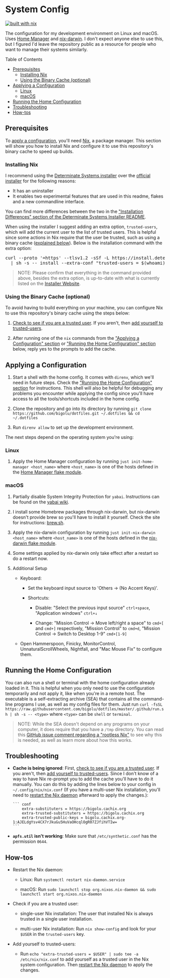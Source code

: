 # System Config

[![built with nix][built-with-nix-badge]][built-with-nix-site]

The configuration for my development environment on Linux and macOS. Uses
[Home Manager][home-manager] and [nix-darwin][nix-darwin]. I don't expect anyone else to use this,
but I figured I'd leave the repository public as a resource for people who want to manage
their systems similarly.

Table of Contents

<!--
  DO NOT EDIT THE TABLE OF CONTENTS MANUALLY.
  It gets generated by markdown-toc:
  https://github.com/jonschlinkert/markdown-toc
  To regenerate, run `just codegen-readme`. Though the pre-commit hook will
  automatically run this for you.
-->

<!-- toc -->

- [Prerequisites](#prerequisites)
  - [Installing Nix](#installing-nix)
  - [Using the Binary Cache (optional)](#using-the-binary-cache-optional)
- [Applying a Configuration](#applying-a-configuration)
  - [Linux](#linux)
  - [macOS](#macos)
- [Running the Home Configuration](#running-the-home-configuration)
- [Troubleshooting](#troubleshooting)
- [How-tos](#how-tos)

<!-- tocstop -->

## Prerequisites

To [apply a configuration](#applying-a-configuration), you'll need
[Nix][nix], a package manager. This section will show you how to install Nix and configure it to use this
repository's binary cache to speed up builds.

### Installing Nix

I recommend using the [Determinate Systems installer][determinate-systems-installer] over the
[official installer][official-installer] for the following reasons:

- It has an uninstaller
- It enables two experimental features that are used in this readme, flakes and a new commandline interface.

You can find more differences between the two in the
["Installation Differences" section of the Determinate Systems Installer README][determinate-systems-installer-differences].

When using the installer I suggest adding an extra option, `trusted-users`, which will add the current user to the list
of trusted users. This is helpful since some actions in Nix require that the user be trusted, such as using a
binary cache ([explained below](#using-the-binary-cache-optional)). Below is the installation command with the
extra option:

<pre>
curl --proto '=https' --tlsv1.2 -sSf -L https://install.determinate.systems/nix \
  | sh -s -- install --extra-conf "trusted-users = $(whoami)"
</pre>

> NOTE: Please confirm that everything in the command provided above, besides the extra option, is up-to-date with
> what is currently listed on the [Installer Website][determinate-systems-installer].

<!-- Adding this since the link generated by markdown-toc doesn't match what GitHub generated -->

<span id="using-the-binary-cache-optional"></span>

### Using the Binary Cache (optional)

To avoid having to build everything on your machine, you can configure Nix to use this repository's binary cache using
the steps below:

1. [Check to see if you are a trusted user](#check-trust). If you aren't, then
   [add yourself to trusted-users](#add-trust).

2. After running one of the `nix` commands from the
   ["Applying a Configuration" section](#applying-a-configuration) or
   ["Running the Home Configuration" section](#running-the-home-configuration) below, reply yes to the prompts to add
   the cache.

## Applying a Configuration

1. Start a shell with the home config. It comes with `direnv`, which we'll need in future steps.
   Check the ["Running the Home Configuration" section](#running-the-home-configuration) for
   instructions. This shell will also be helpful for debugging any problems you encounter
   while applying the config since you'll have access to all the tools/shortcuts included in the home
   config.

2. Clone the repository and go into its directory by running
   `git clone https://github.com/bigolu/dotfiles.git ~/.dotfiles && cd ~/.dotfiles`

3. Run `direnv allow` to set up the development environment.

The next steps depend on the operating system you're using:

### Linux

1. Apply the Home Manager configuration by running `just init-home-manager <host_name>`
   where `<host_name>` is one of the hosts defined in the [Home Manager flake module](flake-modules/home-manager/default.nix).

### macOS

1. Partially disable System Integrity Protection for `yabai`. Instructions can be found on the [yabai wiki][yabai-wiki].

2. I install some Homebrew packages through nix-darwin, but nix-darwin doesn't provide brew so you'll have to install
   it yourself. Check the site for instructions: [brew.sh][brew].

3. Apply the nix-darwin configuration by running `just init-nix-darwin <host_name>` where
   `<host_name>` is one of the hosts defined in the [nix-darwin flake module](flake-modules/nix-darwin/default.nix).

4. Some settings applied by nix-darwin only take effect after a restart so do a restart now.

5. Additional Setup

   - Keyboard:

     - Set the keyboard input source to 'Others → (No Accent Keys)'.

     <!--
       I can automate shortcuts when this issue gets resolved:
       https://github.com/LnL7/nix-darwin/issues/185
     -->

     - Shortcuts:

       - Disable: "Select the previous input source" `ctrl+space`, "Application windows" `ctrl+↓`

       - Change: "Mission Control → Move left/right a space" to `cmd+[` and `cmd+]` respectively, "Mission Control" to `cmd+d`, "Mission Control → Switch to Desktop 1-9" `cmd+[1-9]`

   - Open Hammerspoon, Finicky, MonitorControl, UnnaturalScrollWheels, Nightfall, and "Mac Mouse Fix" to configure them.

## Running the Home Configuration

You can also run a shell or terminal with the home configuration already loaded in it. This is helpful when you only
need to use the configuration temporarily and not apply it, like when you're in a remote host. The executable is a self-extracting archive
(SEA) that contains all the command-line programs I use, as well as my config files for them.
Just run `curl -fsSL https://raw.githubusercontent.com/bigolu/dotfiles/master/.github/run.sh | sh -s -- <type>` where `<type>` can be `shell` or `terminal`.

> NOTE: While the SEA doesn't depend on any programs on your computer, it does require that you have a `/tmp`
> directory. You can read this [GitHub issue comment regarding a "rootless Nix"][rootless-nix] to see why this is
> needed, as well as learn more about how this works.

## Troubleshooting

- **Cache is being ignored**: First, [check to see if you are a trusted user](#check-trust). If you aren't, then
  [add yourself to trusted-users](#add-trust). Since I don't know of a way to have Nix re-prompt you to add the cache
  you'll have to do it manually. You can do this by adding the lines below to your config in `~/.config/nix/nix.conf`
  (If you have a multi-user Nix installation, you'll need to [restart the Nix daemon](#restart-daemon) afterward to apply the changes.):

      ``` conf
          extra-substituters = https://bigolu.cachix.org
          extra-trusted-substituters = https://bigolu.cachix.org
          extra-trusted-public-keys = bigolu.cachix.org-1:AJELdgYsv4CX7rJkuGu5HuVaOHcqlOgR07ZJfihVTIw=
      ```

- **`apfs.util` isn't working**: Make sure that `/etc/synthetic.conf` has the permission `0644`.

## How-tos

- <span id="restart-daemon">Restart the Nix daemon</span>:

  - Linux: Run `systemctl restart nix-daemon.service`

  - macOS: Run `sudo launchctl stop org.nixos.nix-daemon && sudo launchctl start org.nixos.nix-daemon`

- <span id="check-trust">Check if you are a trusted user</span>:

  - single-user Nix installation: The user that installed Nix is always trusted in a single user installation.

  - multi-user Nix installation: Run `nix show-config` and look for your `$USER` in the `trusted-users` key.

- <span id="add-trust">Add yourself to trusted-users</span>:

  - Run `echo "extra-trusted-users = $USER" | sudo tee -a /etc/nix/nix.conf` to add yourself as a trusted user in the
    Nix system configuration. Then [restart the Nix daemon](#restart-daemon) to apply the changes.

[determinate-systems-installer]: https://github.com/DeterminateSystems/nix-installer
[determinate-systems-installer-differences]: https://github.com/DeterminateSystems/nix-installer#installation-differences
[official-installer]: https://nixos.org/download.html
[home-manager]: https://github.com/nix-community/home-manager
[nix-darwin]: https://github.com/LnL7/nix-darwin
[yabai-wiki]: https://github.com/koekeishiya/yabai/wiki/Disabling-System-Integrity-Protection
[brew]: https://brew.sh/
[rootless-nix]: https://github.com/NixOS/nix/issues/1971#issue-304578884
[built-with-nix-site]: https://builtwithnix.org
[built-with-nix-badge]: https://builtwithnix.org/badge.svg
[nix]: https://nixos.org/learn

